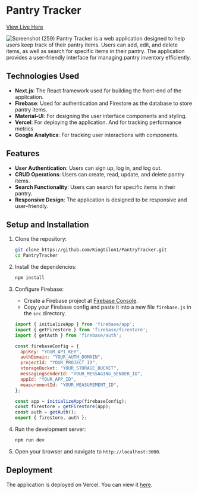 ﻿# Pantry Tracker
 [View Live Here](https://pantry-tracker-g3821xpce-kingtilon1s-projects.vercel.app/)
 

![Screenshot (259)](https://github.com/user-attachments/assets/640555e6-3d44-4d5a-b3fa-ae3d28fee0d1)
Pantry Tracker is a web application designed to help users keep track of their pantry items. Users can add, edit, and delete items, as well as search for specific items in their pantry. The application provides a user-friendly interface for managing pantry inventory efficiently.

## Technologies Used

- **Next.js**: The React framework used for building the front-end of the application.
- **Firebase**: Used for authentication and Firestore as the database to store pantry items.
- **Material-UI**: For designing the user interface components and styling.
- **Vercel**: For deploying the application. And for tracking performance metrics
- **Google Analytics**: For tracking user interactions with components.

## Features

- **User Authentication**: Users can sign up, log in, and log out.
- **CRUD Operations**: Users can create, read, update, and delete pantry items.
- **Search Functionality**: Users can search for specific items in their pantry.
- **Responsive Design**: The application is designed to be responsive and user-friendly.

## Setup and Installation

1. Clone the repository:

    ```bash
    git clone https://github.com/Kingtilon1/PantryTracker.git
    cd PantryTracker
    ```

2. Install the dependencies:

    ```bash
    npm install
    ```

3. Configure Firebase:

    - Create a Firebase project at [Firebase Console](https://console.firebase.google.com/).
    - Copy your Firebase config and paste it into a new file `firebase.js` in the `src` directory.

    ```javascript
    import { initializeApp } from 'firebase/app';
    import { getFirestore } from 'firebase/firestore';
    import { getAuth } from 'firebase/auth';

    const firebaseConfig = {
      apiKey: "YOUR_API_KEY",
      authDomain: "YOUR_AUTH_DOMAIN",
      projectId: "YOUR_PROJECT_ID",
      storageBucket: "YOUR_STORAGE_BUCKET",
      messagingSenderId: "YOUR_MESSAGING_SENDER_ID",
      appId: "YOUR_APP_ID",
      measurementId: "YOUR_MEASUREMENT_ID",
    };

    const app = initializeApp(firebaseConfig);
    const firestore = getFirestore(app);
    const auth = getAuth();
    export { firestore, auth };
    ```

4. Run the development server:

    ```bash
    npm run dev
    ```

5. Open your browser and navigate to `http://localhost:3000`.

## Deployment

The application is deployed on Vercel. You can view it [here](https://pantry-tracker-g3821xpce-kingtilon1s-projects.vercel.app/).



